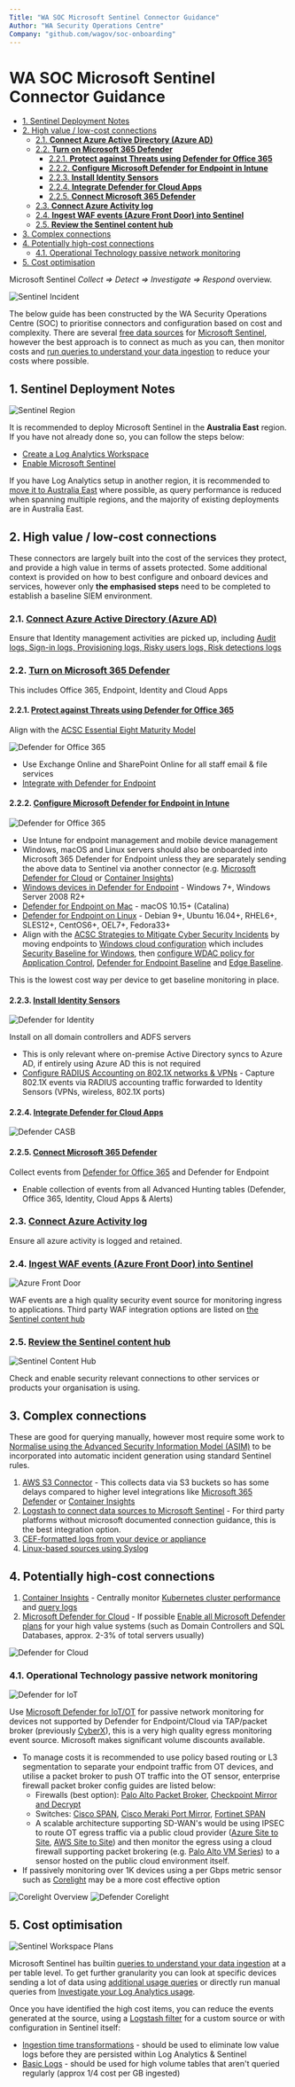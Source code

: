 ```yaml
---
Title: "WA SOC Microsoft Sentinel Connector Guidance"
Author: "WA Security Operations Centre"
Company: "github.com/wagov/soc-onboarding"
---
```


# WA SOC Microsoft Sentinel Connector Guidance

- [1. Sentinel Deployment Notes](#1-sentinel-deployment-notes)
- [2. High value / low-cost connections](#2-high-value--low-cost-connections)
  - [2.1. **Connect Azure Active Directory (Azure AD)**](#21-connect-azure-active-directory-azure-ad)
  - [2.2. **Turn on Microsoft 365 Defender**](#22-turn-on-microsoft-365-defender)
    - [2.2.1. **Protect against Threats using Defender for Office 365**](#221-protect-against-threats-using-defender-for-office-365)
    - [2.2.2. **Configure Microsoft Defender for Endpoint in Intune**](#222-configure-microsoft-defender-for-endpoint-in-intune)
    - [2.2.3. **Install Identity Sensors**](#223-install-identity-sensors)
    - [2.2.4. **Integrate Defender for Cloud Apps**](#224-integrate-defender-for-cloud-apps)
    - [2.2.5. **Connect Microsoft 365 Defender**](#225-connect-microsoft-365-defender)
  - [2.3. **Connect Azure Activity log**](#23-connect-azure-activity-log)
  - [2.4. **Ingest WAF events (Azure Front Door) into Sentinel**](#24-ingest-waf-events-azure-front-door-into-sentinel)
  - [2.5. **Review the Sentinel content hub**](#25-review-the-sentinel-content-hub)
- [3. Complex connections](#3-complex-connections)
- [4. Potentially high-cost connections](#4-potentially-high-cost-connections)
  - [4.1. Operational Technology passive network monitoring](#41-operational-technology-passive-network-monitoring)
- [5. Cost optimisation](#5-cost-optimisation)

Microsoft Sentinel _Collect => Detect => Investigate => Respond_ overview.

![Sentinel Incident](images/sentinel-incident.png)

The below guide has been constructed by the WA Security Operations Centre (SOC) to prioritise connectors and configuration based on cost and complexity. There are several [free data sources](https://docs.microsoft.com/en-us/azure/sentinel/billing?tabs=commitment-tier#free-data-sources) for [Microsoft Sentinel](https://docs.microsoft.com/en-us/azure/sentinel/), however the best approach is to connect as much as you can, then monitor costs and [run queries to understand your data ingestion](https://docs.microsoft.com/en-us/azure/sentinel/billing-monitor-costs#run-queries-to-understand-your-data-ingestion) to reduce your costs where possible.

## 1. Sentinel Deployment Notes

![Sentinel Region](images/azure-regions.png)

It is recommended to deploy Microsoft Sentinel in the **Australia East** region. If you have not already done so, you can follow the steps below:

- [Create a Log Analytics Workspace](https://docs.microsoft.com/en-us/azure/azure-monitor/logs/quick-create-workspace)
- [Enable Microsoft Sentinel](https://docs.microsoft.com/en-us/azure/sentinel/quickstart-onboard#enable-microsoft-sentinel-)

If you have Log Analytics setup in another region, it is recommended to [move it to Australia East](https://docs.microsoft.com/en-us/azure/azure-monitor/logs/move-workspace-region) where possible, as query performance is reduced when spanning multiple regions, and the majority of existing deployments are in Australia East.

## 2. High value / low-cost connections

These connectors are largely built into the cost of the services they protect, and provide a high value in terms of assets protected. Some additional context is provided on how to best configure and onboard devices and services, however only **the emphasised steps** need to be completed to establish a baseline SIEM environment.

### 2.1. [**Connect Azure Active Directory (Azure AD)**](https://docs.microsoft.com/en-us/azure/sentinel/connect-azure-active-directory)

Ensure that Identity management activities are picked up, including [Audit logs, Sign-in logs, Provisioning logs, Risky users logs, Risk detections logs](https://docs.microsoft.com/en-us/azure/active-directory/reports-monitoring/howto-integrate-activity-logs-with-log-analytics#send-logs-to-azure-monitor)

### 2.2. [**Turn on Microsoft 365 Defender**](https://docs.microsoft.com/en-us/microsoft-365/security/defender/m365d-enable?view=o365-worldwide)

This includes Office 365, Endpoint, Identity and Cloud Apps

#### 2.2.1. [**Protect against Threats using Defender for Office 365**](https://docs.microsoft.com/en-us/microsoft-365/security/office-365-security/protect-against-threats?view=o365-worldwide)

Align with the [ACSC Essential Eight Maturity Model](https://www.cyber.gov.au/acsc/view-all-content/publications/essential-eight-maturity-model)

![Defender for Office 365](images/Defender365.png)

- Use Exchange Online and SharePoint Online for all staff email & file services
- [Integrate with Defender for Endpoint](https://docs.microsoft.com/en-us/microsoft-365/security/office-365-security/integrate-office-365-ti-with-mde?view=o365-worldwide)

#### 2.2.2. [**Configure Microsoft Defender for Endpoint in Intune**](https://docs.microsoft.com/en-us/mem/intune/protect/advanced-threat-protection-configure)

![Defender for Office 365](images/DefenderEndpoint.png)

- Use Intune for endpoint management and mobile device management
- Windows, macOS and Linux servers should also be onboarded into Microsoft 365 Defender for Endpoint unless they are separately sending the above data to Sentinel via another connector (e.g. [Microsoft Defender for Cloud](https://docs.microsoft.com/en-us/azure/sentinel/connect-defender-for-cloud) or [Container Insights](https://docs.microsoft.com/en-us/azure/azure-monitor/containers/container-insights-overview))
- [Windows devices in Defender for Endpoint](https://docs.microsoft.com/en-us/microsoft-365/security/defender-endpoint/configure-endpoints?view=o365-worldwide) - Windows 7+, Windows Server 2008 R2+
- [Defender for Endpoint on Mac](https://docs.microsoft.com/en-us/microsoft-365/security/defender-endpoint/microsoft-defender-endpoint-mac?view=o365-worldwide) - macOS 10.15+ (Catalina)
- [Defender for Endpoint on Linux](https://docs.microsoft.com/en-us/microsoft-365/security/defender-endpoint/microsoft-defender-endpoint-linux?view=o365-worldwide) - Debian 9+, Ubuntu 16.04+, RHEL6+, SLES12+, CentOS6+, OEL7+, Fedora33+
- Align with the [ACSC Strategies to Mitigate Cyber Security Incidents](https://www.cyber.gov.au/acsc/view-all-content/publications/strategies-mitigate-cyber-security-incidents) by moving endpoints to [Windows cloud configuration](https://docs.microsoft.com/en-us/mem/intune/fundamentals/cloud-configuration) which includes [Security Baseline for Windows](https://docs.microsoft.com/en-us/mem/intune/protect/security-baseline-settings-mdm-all), then [configure WDAC policy for Application Control](https://docs.microsoft.com/en-us/windows/security/threat-protection/windows-defender-application-control/wdac-wizard-create-base-policy), [Defender for Endpoint Baseline](https://docs.microsoft.com/en-us/mem/intune/protect/security-baseline-settings-defender-atp) and [Edge Baseline](https://docs.microsoft.com/en-us/mem/intune/protect/security-baseline-settings-edge).

This is the lowest cost way per device to get baseline monitoring in place.

#### 2.2.3. [**Install Identity Sensors**](https://docs.microsoft.com/en-us/microsoft-365/security/defender-identity/sensor-health?view=o365-worldwide#add-a-sensor)

![Defender for Identity](images/defender-identity.png)

Install on all domain controllers and ADFS servers

- This is only relevant where on-premise Active Directory syncs to Azure AD, if entirely using Azure AD this is not required
- [Configure RADIUS Accounting on 802.1X networks & VPNs](https://docs.microsoft.com/en-us/microsoft-365/security/defender-identity/vpn-integration?view=o365-worldwide) - Capture 802.1X events via RADIUS accounting traffic forwarded to Identity Sensors (VPNs, wireless, 802.1X ports)

#### 2.2.4. [**Integrate Defender for Cloud Apps**](https://docs.microsoft.com/en-us/defender-cloud-apps/mde-integration)

![Defender CASB](images/defender-casb.png)

#### 2.2.5. [**Connect Microsoft 365 Defender**](https://docs.microsoft.com/en-us/azure/sentinel/connect-microsoft-365-defender?tabs=MDE#connect-to-microsoft-365-defender)

Collect events from [Defender for Office 365](https://docs.microsoft.com/en-us/microsoft-365/security/office-365-security/defender-for-office-365?view=o365-worldwide#getting-started) and Defender for Endpoint

- Enable collection of events from all Advanced Hunting tables (Defender, Office 365, Identity, Cloud Apps & Alerts)

### 2.3. [**Connect Azure Activity log**](https://docs.microsoft.com/en-us/azure/azure-monitor/essentials/activity-log#send-to-log-analytics-workspace)

Ensure all azure activity is logged and retained.

### 2.4. [**Ingest WAF events (Azure Front Door) into Sentinel**](https://docs.microsoft.com/en-us/azure/web-application-firewall/waf-sentinel)

![Azure Front Door](images/azure-frontdoor-waf.png)

WAF events are a high quality security event source for monitoring ingress to applications. Third party WAF integration options are listed on [the Sentinel content hub](https://docs.microsoft.com/en-us/azure/sentinel/sentinel-solutions-catalog)

### 2.5. [**Review the Sentinel content hub**](https://docs.microsoft.com/en-us/azure/sentinel/sentinel-solutions-catalog)

![Sentinel Content Hub](images/sentinel-content.png)

Check and enable security relevant connections to other services or products your organisation is using.

## 3. Complex connections

These are good for querying manually, however most require some work to [Normalise using the Advanced Security Information Model (ASIM)](https://docs.microsoft.com/en-us/azure/sentinel/normalization) to be incorporated into automatic incident generation using standard Sentinel rules.

1. [AWS S3 Connector](https://docs.microsoft.com/en-us/azure/sentinel/connect-aws?tabs=s3) - This collects data via S3 buckets so has some delays compared to higher level integrations like [Microsoft 365 Defender](https://docs.microsoft.com/en-us/azure/sentinel/connect-microsoft-365-defender) or [Container Insights](https://docs.microsoft.com/en-us/azure/azure-monitor/containers/container-insights-overview)
1. [Logstash to connect data sources to Microsoft Sentinel](https://docs.microsoft.com/en-us/azure/sentinel/connect-logstash) - For third party platforms without microsoft documented connection guidance, this is the best integration option.
1. [CEF-formatted logs from your device or appliance](https://docs.microsoft.com/en-us/azure/sentinel/connect-common-event-format)
1. [Linux-based sources using Syslog](https://docs.microsoft.com/en-us/azure/sentinel/connect-syslog)

## 4. Potentially high-cost connections

1. [Container Insights](https://docs.microsoft.com/en-us/azure/azure-monitor/containers/container-insights-overview) - Centrally monitor [Kubernetes cluster performance](https://docs.microsoft.com/en-us/azure/azure-monitor/containers/container-insights-analyze) and [query logs](https://docs.microsoft.com/en-us/azure/azure-monitor/containers/container-insights-log-query)
1. [Microsoft Defender for Cloud](https://docs.microsoft.com/en-us/azure/sentinel/connect-defender-for-cloud) - If possible [Enable all Microsoft Defender plans](https://docs.microsoft.com/en-us/azure/defender-for-cloud/enable-enhanced-security#enable-enhanced-security-features-from-the-azure-portal) for your high value systems (such as Domain Controllers and SQL Databases, approx. 2-3% of total servers usually)

![Defender for Cloud](images/defender-cloud.png)

### 4.1. Operational Technology passive network monitoring

![Defender for IoT](images/defender-iot.png)

Use [Microsoft Defender for IoT/OT](https://docs.microsoft.com/en-us/azure/defender-for-iot/organizations/tutorial-onboarding) for passive network monitoring for devices not supported by Defender for Endpoint/Cloud via TAP/packet broker (previously [CyberX](https://www.microsoft.com/security/blog/2020/11/25/go-inside-the-new-azure-defender-for-iot-including-cyberx/)), this is a very high quality egress monitoring event source. Microsoft makes significant volume discounts available.

- To manage costs it is recommended to use policy based routing or L3 segmentation to separate your endpoint traffic from OT devices, and utilise a packet broker to push OT traffic into the OT sensor, enterprise firewall packet broker config guides are listed below:
  - Firewalls (best option): [Palo Alto Packet Broker](https://docs.paloaltonetworks.com/pan-os/10-1/pan-os-networking-admin/network-packet-broker), [Checkpoint Mirror and Decrypt](https://sc1.checkpoint.com/documents/R81/WebAdminGuides/EN/CP_R81_NextGenSecurityGateway_Guide/Topics-FWG/Mirror-and-Decrypt.htm)
  - Switches: [Cisco SPAN](https://www.cisco.com/c/en/us/support/docs/switches/catalyst-6500-series-switches/10570-41.html), [Cisco Meraki Port Mirror](https://documentation.meraki.com/MS/Monitoring_and_Reporting/Packet_Captures_and_Port_Mirroring_on_the_MS_Switch), [Fortinet SPAN](https://docs.fortinet.com/document/fortiswitch/7.0.1/administration-guide/428704/mirror)
  - A scalable architecture supporting SD-WAN's would be using IPSEC to route OT egress traffic via a public cloud provider ([Azure Site to Site](https://docs.microsoft.com/en-us/azure/vpn-gateway/tutorial-site-to-site-portal), [AWS Site to Site](https://docs.aws.amazon.com/vpn/latest/s2svpn/VPC_VPN.html)) and then monitor the egress using a cloud firewall supporting packet brokering (e.g. [Palo Alto VM Series](https://www.paloaltonetworks.com.au/cloud-security/vm-series)) to a sensor hosted on the public cloud environment itself.
- If passively monitoring over 1K devices using a per Gbps metric sensor such as [Corelight](https://corelight.com/integrations/iot-security) may be a more cost effective option

![Corelight Overview](images/corelight.png)
![Defender Corelight](images/defender-corelight.png)

## 5. Cost optimisation

![Sentinel Workspace Plans](images/sentinel-workspace-plans.png)

Microsoft Sentinel has builtin [queries to understand your data ingestion](https://docs.microsoft.com/en-us/azure/sentinel/billing-monitor-costs#run-queries-to-understand-your-data-ingestion) at a per table level. To get further granularity you can look at specific devices sending a lot of data using [additional usage queries](https://docs.microsoft.com/en-us/azure/azure-monitor/logs/log-analytics-workspace-insights-overview#additional-usage-queries) or directly run manual queries from [Investigate your Log Analytics usage](https://docs.microsoft.com/en-us/azure/azure-monitor/logs/manage-cost-storage#investigate-your-log-analytics-usage).

Once you have identified the high cost items, you can reduce the events generated at the source, using a [Logstash filter](https://docs.microsoft.com/en-us/azure/sentinel/connect-logstash) for a custom source or with configuration in Sentinel itself:

- [Ingestion time transformations](https://docs.microsoft.com/en-us/azure/azure-monitor/logs/ingestion-time-transformations) - should be used to eliminate low value logs before they are persisted within Log Analytics & Sentinel
- [Basic Logs](https://docs.microsoft.com/en-us/azure/azure-monitor/logs/basic-logs-configure?tabs=cli-1%2Cportal-1) - should be used for high volume tables that aren't queried regularly (approx 1/4 cost per GB ingested)
